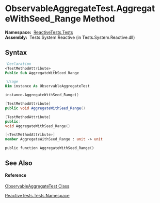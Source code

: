 # ObservableAggregateTest.AggregateWithSeed\_Range Method

**Namespace:**  [ReactiveTests.Tests](ReactiveTests.Tests\ReactiveTests.Tests.md)  
**Assembly:**  Tests.System.Reactive (in Tests.System.Reactive.dll)

## Syntax

```vb
'Declaration
<TestMethodAttribute> _
Public Sub AggregateWithSeed_Range
```

```vb
'Usage
Dim instance As ObservableAggregateTest

instance.AggregateWithSeed_Range()
```

```csharp
[TestMethodAttribute]
public void AggregateWithSeed_Range()
```

```c++
[TestMethodAttribute]
public:
void AggregateWithSeed_Range()
```

```fsharp
[<TestMethodAttribute>]
member AggregateWithSeed_Range : unit -> unit 
```

```jscript
public function AggregateWithSeed_Range()
```

## See Also

#### Reference

[ObservableAggregateTest Class](ObservableAggregateTest\ObservableAggregateTest.md)

[ReactiveTests.Tests Namespace](ReactiveTests.Tests\ReactiveTests.Tests.md)
